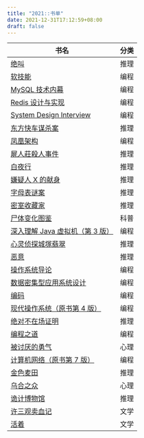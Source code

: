 ```yaml
---
title: "2021::书单"
date: 2021-12-31T17:12:59+08:00
draft: false
---
```


| 书名                                                                        | 分类 |
| --------------------------------------------------------------------------- | ---- |
| [绝叫](https://book.douban.com/subject/35031587/)                           | 推理 |
| [软技能](https://book.douban.com/subject/26835090)                          | 编程 |
| [MySQL 技术内幕](https://book.douban.com/subject/24708143)                  | 编程 |
| [Redis 设计与实现](https://book.douban.com/subject/25900156)                | 编程 |
| [System Design Interview](https://book.douban.com/subject/35246417)         | 编程 |
| [东方快车谋杀案](https://book.douban.com/subject/1827374)                   | 推理 |
| [凤凰架构](https://book.douban.com/subject/35492898)                        | 编程 |
| [屍人莊殺人事件](https://book.douban.com/subject/33456870)                  | 推理 |
| [白夜行](https://book.douban.com/subject/3259440)                           | 推理 |
| [嫌疑人 X 的献身](https://book.douban.com/subject/3211779)                  | 推理 |
| [字母表谜案](https://book.douban.com/subject/35390390)                      | 推理 |
| [密室收藏家](https://book.douban.com/subject/26348596)                      | 推理 |
| [尸体变化图鉴](https://book.douban.com/subject/30264678)                    | 科普 |
| [深入理解 Java 虚拟机（第 3 版）](https://book.douban.com/subject/34907497) | 编程 |
| [心灵侦探城塚翡翠](https://book.douban.com/subject/35296788)                | 推理 |
| [恶意](https://book.douban.com/subject/26877752)                            | 推理 |
| [操作系统导论](https://book.douban.com/subject/33463930)                    | 编程 |
| [数据密集型应用系统设计](https://book.douban.com/subject/30329536)          | 编程 |
| [编码](https://book.douban.com/subject/4822685/)                            | 编程 |
| [现代操作系统（原书第 4 版）](https://book.douban.com/subject/27096665)     | 编程 |
| [绝对不在场证明](https://book.douban.com/subject/34998167)                  | 推理 |
| [编程之道](https://book.douban.com/subject/1899158)                         | 编程 |
| [被讨厌的勇气](https://book.douban.com/subject/26369699)                    | 心理 |
| [计算机网络（原书第 7 版）](https://book.douban.com/subject/30280001)       | 编程 |
| [金色麦田](https://book.douban.com/subject/33404959)                        | 推理 |
| [乌合之众](https://book.douban.com/subject/1012611)                         | 心理 |
| [诡计博物馆](https://book.douban.com/subject/35016085)                      | 推理 |
| [许三观卖血记](https://book.douban.com/subject/1029791)                     | 文学 |
| [活着](https://book.douban.com/subject/4913064)                             | 文学 |
